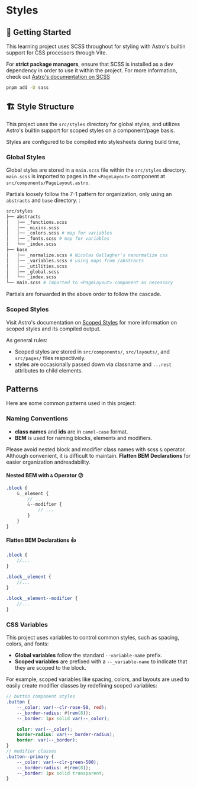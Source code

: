 # Styles

## 🚀 Getting Started

This learning project uses SCSS throughout for styling with Astro's builtin support for CSS processors through Vite.

For **strict package managers**, ensure that SCSS is installed as a dev dependency in order to use it within the project. For more information, check out [Astro's documentation on SCSS](https://docs.astro.build/en/guides/styling/#sass-and-scss)

```sh
pnpm add -D sass
```

## 🏗️ Style Structure

This project uses the `src/styles` directory for global styles, and utilizes Astro's builtin support for scoped styles on a component/page basis.

Styles are configured to be compiled into stylesheets during build time,

### Global Styles

Global styles are stored in a `main.scss` file within the `src/styles` directory. `main.scss` is imported to pages in the `<PageLayout>` component at `src/components/PageLayout.astro`.

Partials loosely follow the 7-1 pattern for organization, only using an `abstracts` and `base` directory. :

```sh
src/styles
├── abstracts
│   │── _functions.scss
│   │── _mixins.scss
│   │── _colors.scss # map for variables
│   │── _fonts.scss # map for variables
│   └── _index.scss
├── base
│   │── _normalize.scss # Nicolas Gallagher's nanormalize css
│   │── _variables.scss # using maps from /abstracts
│   │── _utilities.scss
│   │── _global.scss
│   └── _index.scss
└── main.scss # imported to <PageLayout> component as necessary
```

Partials are forwarded in the above order to follow the cascade.

### Scoped Styles

Visit Astro's documentation on [Scoped Styles](https://docs.astro.build/en/guides/styling/#scoped-styles) for more information on scoped styles and its compiled output.

As general rules:

-   Scoped styles are stored in `src/components/`, `src/layouts/`, and `src/pages/` files respectively.
-   styles are occasionally passed down via classname and `...rest` attributes to child elements.

## Patterns

Here are some common patterns used in this project:

### Naming Conventions

-   **class names** and **ids** are in `camel-case` format.
-   **BEM** is used for naming blocks, elements and modifiers.

Please avoid nested block and modifier class names with scss `&` operator. Although convenient, it is difficult to maintain. **Flatten BEM Declarations** for easier organization andreadability.

#### Nested BEM with `&` Operator 😕

```scss
.block {
    &__element {
        // ...
        &--modifier {
            // ...
        }
    }
}
```

#### Flatten BEM Declarations 👍

```scss
.block {
    //...
}

.block__element {
    //...
}

.block__element--modifier {
    //...
}
```

### CSS Variables

This project uses variables to control common styles, such as spacing, colors, and fonts:

-   **Global variables** follow the standard `--variable-name` prefix.
-   **Scoped variables** are prefixed with a `--_variable-name` to indicate that they are scoped to the block.

For example, scoped variables like spacing, colors, and layouts are used to easily create modifier classes by redefining scoped variables:

```scss
// button component styles
.button {
    --_color: var(--clr-rose-50, red);
    --_border-radius: #{rem(8)};
    --_border: 1px solid var(--_color);

    color: var(--_color);
    border-radius: var(--_border-radius);
    border: var(--_border);
}
// modifier classes
.button--primary {
    --_color: var(--clr-green-500);
    --_border-radius: #{rem(8)};
    --_border: 1px solid transparent;
}
```
